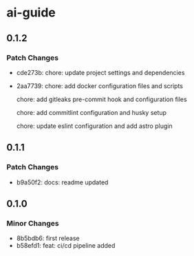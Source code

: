 # ai-guide

## 0.1.2

### Patch Changes

- cde273b: chore: update project settings and dependencies
- 2aa7739: chore: add docker configuration files and scripts

  chore: add gitleaks pre-commit hook and configuration files

  chore: add commitlint configuration and husky setup

  chore: update eslint configuration and add astro plugin

## 0.1.1

### Patch Changes

- b9a50f2: docs: readme updated

## 0.1.0

### Minor Changes

- 8b5bdb6: first release
- b58efd1: feat: ci/cd pipeline added
